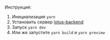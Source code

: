 Инструкция:

1. Инициализация ```yarn```
2. Установить сервер [lotus-backend](https://github.com/AntonChanin/lotus-backend/tree/develop)
3. Запуск ```yarn dev```
4. Или же запустите ```yarn build``` и ```yarn preview```
